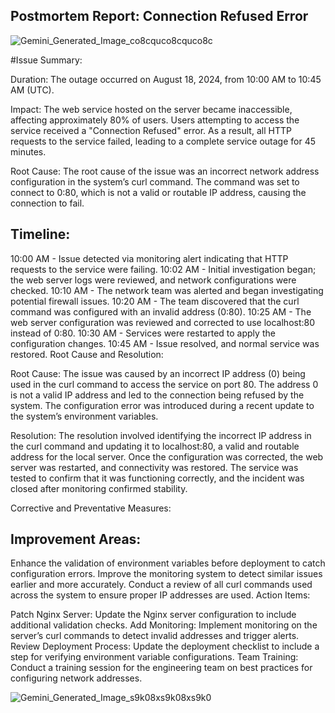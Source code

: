 ## Postmortem Report: Connection Refused Error

![Gemini_Generated_Image_co8cquco8cquco8c](https://github.com/user-attachments/assets/233343bd-05fc-430b-9262-1afc771c743f)


#Issue Summary:

Duration: The outage occurred on August 18, 2024, from 10:00 AM to 10:45 AM (UTC).

Impact: The web service hosted on the server became inaccessible, affecting approximately 80% of users. Users attempting to access the service received a "Connection Refused" error. As a result, all HTTP requests to the service failed, leading to a complete service outage for 45 minutes.

Root Cause: The root cause of the issue was an incorrect network address configuration in the system’s curl command. The command was set to connect to 0:80, which is not a valid or routable IP address, causing the connection to fail.

## Timeline:

10:00 AM - Issue detected via monitoring alert indicating that HTTP requests to the service were failing.
10:02 AM - Initial investigation began; the web server logs were reviewed, and network configurations were checked.
10:10 AM - The network team was alerted and began investigating potential firewall issues.
10:20 AM - The team discovered that the curl command was configured with an invalid address (0:80).
10:25 AM - The web server configuration was reviewed and corrected to use localhost:80 instead of 0:80.
10:30 AM - Services were restarted to apply the configuration changes.
10:45 AM - Issue resolved, and normal service was restored.
Root Cause and Resolution:

Root Cause: The issue was caused by an incorrect IP address (0) being used in the curl command to access the service on port 80. The address 0 is not a valid IP address and led to the connection being refused by the system. The configuration error was introduced during a recent update to the system’s environment variables.

Resolution: The resolution involved identifying the incorrect IP address in the curl command and updating it to localhost:80, a valid and routable address for the local server. Once the configuration was corrected, the web server was restarted, and connectivity was restored. The service was tested to confirm that it was functioning correctly, and the incident was closed after monitoring confirmed stability.

Corrective and Preventative Measures:

## Improvement Areas:

Enhance the validation of environment variables before deployment to catch configuration errors.
Improve the monitoring system to detect similar issues earlier and more accurately.
Conduct a review of all curl commands used across the system to ensure proper IP addresses are used.
Action Items:

Patch Nginx Server: Update the Nginx server configuration to include additional validation checks.
Add Monitoring: Implement monitoring on the server’s curl commands to detect invalid addresses and trigger alerts.
Review Deployment Process: Update the deployment checklist to include a step for verifying environment variable configurations.
Team Training: Conduct a training session for the engineering team on best practices for configuring network addresses.



![Gemini_Generated_Image_s9k08xs9k08xs9k0](https://github.com/user-attachments/assets/7e4c233c-3aab-4f25-9e3a-7b22de1a0feb)



